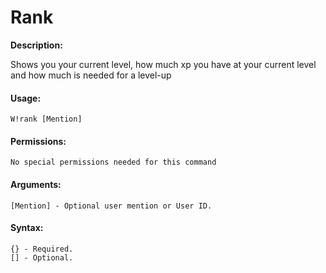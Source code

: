 # Rank

**Description:**

Shows you your current level, how much xp you have at your current level and how much is needed for a level-up

#### Usage:

```text
W!rank [Mention]
```

#### Permissions:

```text
No special permissions needed for this command
```

#### Arguments:

```text
[Mention] - Optional user mention or User ID.
```

#### Syntax:

```text
{} - Required.
[] - Optional.
```


